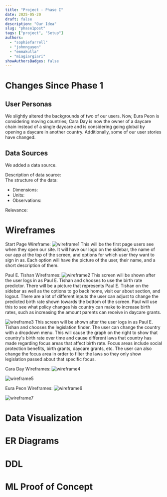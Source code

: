 ```yaml
---
title: "Project - Phase I"
date: 2025-05-20
draft: false
description: "Our Idea"
slug: "phase1post"
tags: ["project", "Setup"]
authors:
  - "sophiefarrell"
  - "johnnguyen"
  - "emmakulla"
  - "miagiargiari"
showAuthorsBadges: false
---
```


# Changes Since Phase 1

## User Personas
We slightly altered the backgrounds of two of our users. Now, Eura Peon is considering moving countries; Cara Day is now the owner of a daycare chain instead of a single daycare and is considering going global by opening a daycare in another country. Additionally, some of our user stories have changed. 

## Data Sources
We added a data source. 

Description of data source:  
The structure of the data:
- Dimensions: 
- Units: 
- Observations: 

Relevance: 

# Wireframes
Start Page Wireframe: 
![wireframe1](/homeWireframe.jpeg)
This will be the first page users see when they open our site. It will have our logo on the sidebar, the name of our app at the top of the screen, and options for which user they want to sign in as. Each option will have the picture of the user, their name, and a short description of them. 


Paul E. Tishan Wireframes: 
![wireframe2](/birthPredictorWireframe.jpeg)
This screen will be shown after the user logs in as Paul E. Tishan and chooses to use the birth rate predictor. There will be a picture that represents Paul E. Tishan on the sidebar as well as the options to go back home, visit our about section, and logout. There are a lot of different inputs the user can adjust to change the predicted birth rate shown towards the bottom of the screen. Paul will use this to see what policy changes his country can make to increase birth rates, such as increasing the amount parents can receive in daycare grants. 

![wireframe3](/legislationWireframe.jpeg)
This screen will be shown after the user logs in as Paul E. Tishan and chooses the legislation finder. The user can change the country with a dropdown menu. This will cause the graph on the right to show that country's birth rate over time and cause different laws that country has made regarding focus areas that affect birth rate. Focus areas include social protection benefits, birth grants, daycare grants, etc. The user can also change the focus area in order to filter the laws so they only show legislation passed about that specific focus. 


Cara Day Wireframes: 
![wireframe4](/businessWireframe.jpeg)


![wireframe5](/parentResearchWireframe.jpeg)


Eura Peon Wireframes: 
![wireframe6](/countryPredictorWireframe.jpeg)

![wireframe7](/resourceFinderWireframe.jpeg)


# Data Visualization


# ER Diagrams


# DDL


# ML Proof of Concept